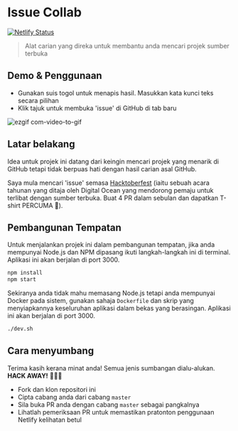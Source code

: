 # Issue Collab

[![Netlify Status](https://api.netlify.com/api/v1/badges/a515d6f7-91ed-4ce2-899a-5958d9600ba8/deploy-status)](https://app.netlify.com/sites/issue-collab/deploys)

> Alat carian yang direka untuk membantu anda mencari projek sumber terbuka

## Demo & Penggunaan

- Gunakan suis togol untuk menapis hasil. Masukkan kata kunci teks secara pilihan
- Klik tajuk untuk membuka 'issue' di GitHub di tab baru

![ezgif com-video-to-gif](https://user-images.githubusercontent.com/39889198/67807711-ba90b080-fa6b-11e9-9326-c1dface895c2.gif)

## Latar belakang

Idea untuk projek ini datang dari keingin mencari projek yang menarik di GitHub tetapi tidak berpuas hati dengan hasil carian asal GitHub.

Saya mula mencari 'issue' semasa [Hacktoberfest](https://medium.freecodecamp.org/i-just-got-my-free-hacktoberfest-shirt-heres-a-quick-way-you-can-get-yours-fa78d6e24307) (iaitu sebuah acara tahunan yang ditaja oleh Digital Ocean yang mendorong pemaju untuk terlibat dengan sumber terbuka. Buat 4 PR dalam sebulan dan dapatkan T-shirt PERCUMA 👕).

## Pembangunan Tempatan

Untuk menjalankan projek ini dalam pembangunan tempatan, jika anda mempunyai Node.js dan NPM
dipasang ikuti langkah-langkah ini di terminal. Aplikasi ini akan berjalan di port 3000.

```bash
npm install
npm start
```

Sekiranya anda tidak mahu memasang Node.js tetapi anda mempunyai Docker pada
sistem, gunakan sahaja `Dockerfile` dan skrip yang menyiapkannya keseluruhan 
aplikasi dalam bekas yang berasingan. Aplikasi ini akan berjalan di port 3000.

```bash
./dev.sh
```

## Cara menyumbang

Terima kasih kerana minat anda! Semua jenis sumbangan dialu-alukan. **HACK AWAY!** 🔨🔨🔨

- Fork dan klon repositori ini
- Cipta cabang anda dari cabang `master`
- Sila buka PR anda dengan cabang  `master` sebagai pangkalnya
- Lihatlah pemeriksaan PR untuk memastikan pratonton penggunaan Netlify kelihatan betul

